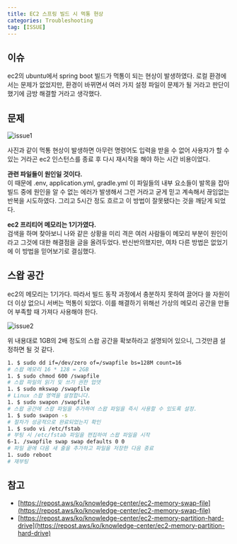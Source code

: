 ```yaml
---
title: EC2 스프링 빌드 시 먹통 현상
categories: Troubleshooting
tag: [ISSUE]
---
```


## 이슈
ec2의 ubuntu에서 spring boot 빌드가 먹통이 되는 현상이 발생하였다. 로컬 환경에서는 문제가 없었지만, 환경이 바뀌면서 여러 가지 설정 파일이 문제가 될 거라고 판단이 했기에 금방 해결할 거라고 생각했다. 

## 문제
![issue1](https://github.com/user-attachments/assets/baaed211-9564-4719-9157-12b206144962)

사진과 같이 먹통 현상이 발생하면 아무런 명령어도 입력을 받을 수 없어 사용자가 할 수 있는 거라곤 ec2 인스턴스를 종료 후 다시 재시작을 해야 하는 시간 비용이었다.

**관련 파일들이 원인일 것이다.**  
이 때문에 .env, application.yml, gradle.yml 이 파일들의 내부 요소들이 발목을 잡아 빌드 중에 원인을 알 수 없는 에러가 발생해서 그런 거라고 굳게 믿고 계속해서 끊임없는 반복을 시도하였다. 그리고 5시간 정도 흐르고 이 방법이 잘못됐다는 것을 깨닫게 되었다.

**ec2 프리티어 메모리는 1기가였다.**  
검색을 하며 찾아보니 나와 같은 상황을 미리 격은 여러 사람들이 메모리 부분이 원인이라고 그것에 대한 해결점을 글을 올려두었다. 반신반의했지만, 여차 다른 방법은 없었기에 이 방법을 믿어보기로 결심했다.  

## 스왑 공간
ec2의 메모리는 1기가다. 따라서 빌드 동작 과정에서 충분하지 못하여 끌어다 쓸 자원이 더 이상 없으니 서버는 먹통이 되었다. 이를 해결하기 위해선 가상의 메모리 공간을 만들어 부족할 때 가져다 사용해야 한다.

![issue2](https://github.com/user-attachments/assets/e449e49b-c3c5-44bd-a428-f9a299964e87)

위 내용대로 1GB의 2배 정도의 스왑 공간을 확보하라고 설명되어 있으니, 그것만큼 설정하면 될 것 같다.
```bash
1. $ sudo dd if=/dev/zero of=/swapfile bs=128M count=16
# 스왑 메모리 16 * 128 = 2GB 
1. $ sudo chmod 600 /swapfile
# 스왑 파일의 읽기 및 쓰기 권한 업뎃
1. $ sudo mkswap /swapfile
# Linux 스왑 영역을 설정합니다.
1. $ sudo swapon /swapfile
# 스왑 공간에 스왑 파일을 추가하여 스왑 파일을 즉시 사용할 수 있도록 설정.
1. $ sudo swapon -s
# 절차가 성공적으로 완료되었는지 확인
1. $ sudo vi /etc/fstab
# 부팅 시 /etc/fstab 파일을 편집하여 스왑 파일을 시작
6-1. /swapfile swap swap defaults 0 0
# 파일 끝에 다음 새 줄을 추가하고 파일을 저장한 다음 종료
1. sudo reboot
# 재부팅
```

## 참고
- [https://repost.aws/ko/knowledge-center/ec2-memory-swap-file](https://repost.aws/ko/knowledge-center/ec2-memory-swap-file)
- [https://repost.aws/ko/knowledge-center/ec2-memory-partition-hard-drive](https://repost.aws/ko/knowledge-center/ec2-memory-partition-hard-drive)